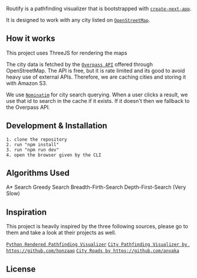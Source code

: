 Routify is a pathfinding visualizer that is bootstrapped with [`create-next-app`](https://github.com/vercel/next.js/tree/canary/packages/create-next-app).

It is designed to work with any city listed on [`OpenStreetMap`](https://www.openstreetmap.org/).

## How it works
This project uses ThreeJS for rendering the maps 

The city data is fetched by the [`Overpass API`](http://overpass-turbo.eu/) offered through OpenStreetMap. The API is free, but it is rate limited and its good to avoid heavy use of external APIs. Therefore, we are caching cities and storing it with Amazon S3.

We use [`Nominatim`](https://nominatim.openstreetmap.org/) for city search querying. When a user clicks a result, we use that id to search in the cache if it exists. If it doesn't then we fallback to the Overpass API.

## Development & Installation
```
1. clone the repository
2. run "npm install"
3. run "npm run dev"
4. open the browser given by the CLI
```

## Algorithms Used
A* Search
Greedy Search
Breadth-Firth-Search
Depth-First-Search (Very Slow)

## Inspiration
This project is heavily inspired by the three following sources, please go to them and take a look at their projects as well.

[`Python Rendered Pathfinding Visualizer`](https://youtu.be/CgW0HPHqFE8?si=BFFg43Q4frz7BKm6)
[`City Pathfinding Visualizer by https://github.com/honzaap`](https://github.com/honzaap/Pathfinding)
[`City Roads by https://github.com/anvaka`](https://github.com/anvaka/city-roads)

## License
